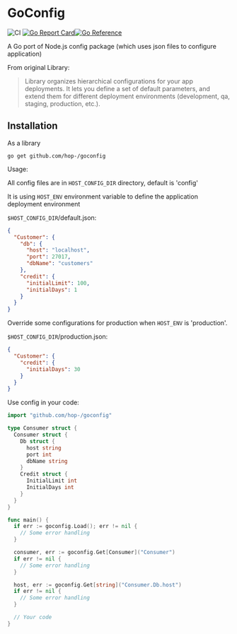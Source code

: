 # GoConfig

![CI](https://github.com/hop-/goconfig/workflows/CI/badge.svg) [![Go Report Card](https://goreportcard.com/badge/github.com/hop-/goconfig)](https://goreportcard.com/report/github.com/hop-/goconfig)[![Go Reference](https://pkg.go.dev/badge/github.com/hop-/goconfig.svg)](https://pkg.go.dev/github.com/hop-/goconfig)

A Go port of Node.js config package (which uses json files to configure application)

From original Library:
> Library organizes hierarchical configurations for your app deployments.
> It lets you define a set of default parameters, and extend them for different deployment environments (development, qa, staging, production, etc.).

## Installation

As a library

```shell
go get github.com/hop-/goconfig
```

Usage:

All config files are in `HOST_CONFIG_DIR` directory, default is 'config'

It is using `HOST_ENV` environment variable to define the application deployment environment

`$HOST_CONFIG_DIR`/default.json:

```json
{
  "Customer": {
    "db": {
      "host": "localhost",
      "port": 27017,
      "dbName": "customers"
    },
    "credit": {
      "initialLimit": 100,
      "initialDays": 1
    }
  }
}
```

Override some configurations for production when `HOST_ENV` is 'production'.

`$HOST_CONFIG_DIR`/production.json:

```json
{
  "Customer": {
    "credit": {
      "initialDays": 30
    }
  }
}
```

Use config in your code:

```go
import "github.com/hop-/goconfig"

type Consumer struct {
  Consumer struct {
    Db struct {
      host string
      port int
      dbName string
    }
    Credit struct {
      InitialLimit int
      InitialDays int
    }
  }
}

func main() {
  if err := goconfig.Load(); err != nil {
    // Some error handling
  }

  consumer, err := goconfig.Get[Consumer]("Consumer")
  if err != nil {
    // Some error handling
  }

  host, err := goconfig.Get[string]("Consumer.Db.host")
  if err != nil {
    // Some error handling
  }

  // Your code
}
```
